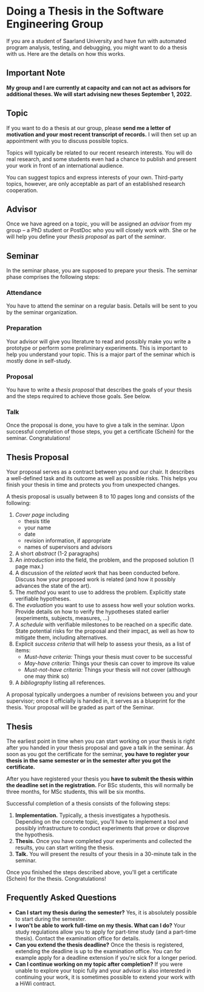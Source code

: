 # Doing a Thesis in the Software Engineering Group

If you are a student of Saarland University and have fun with automated program analysis, testing, and debugging, you might want to do a thesis with us.  Here are the details on how this works.

## Important Note

**My group and I are currently at capacity and can not act as advisors for additional theses. We will start advising new theses September 1, 2022.**


## Topic

If you want to do a thesis at our group, please **send me a letter of motivation and your most recent transcript of records.**  I will then set up an appointment with you to discuss possible topics.

Topics will typically be related to our recent research interests.  You will do real research, and some students even had a chance to publish and present your work in front of an international audience.  

You can suggest topics and express interests of your own.  Third-party topics, however, are only acceptable as part of an established 
research cooperation.


## Advisor

Once we have agreed on a topic, you will be assigned an _advisor_ from my group – a PhD student or PostDoc who you will closely work with.  She or he will help you define your _thesis proposal_ as part of the _seminar_.


## Seminar

In the seminar phase, you are supposed to prepare your thesis. The seminar phase comprises the following steps:

### Attendance

You have to attend the seminar on a regular basis.  Details will be sent to you by the seminar organization.

### Preparation

Your advisor will give you literature to read and possibly make you write a prototype or perform some preliminary experiments. This is important to help you understand your topic. This is a major part of the seminar which is mostly done in self-study.

### Proposal

You have to write a _thesis proposal_ that describes the goals of your thesis and the steps required to achieve those goals. See below.

### Talk

Once the proposal is done, you have to give a talk in the seminar.
Upon successful completion of those steps, you get a certificate (Schein) for the seminar. Congratulations!


## Thesis Proposal

Your proposal serves as a contract between you and our chair. It describes a well-defined task and its outcome as well as possible risks. This helps you finish your thesis in time and protects you from unexpected changes.

A thesis proposal is usually between 8 to 10 pages long and consists of the following:

1. _Cover page_ including
	* thesis title
	* your name
	* date
	* revision information, if appropriate
	* names of supervisors and advisors
2. A short _abstract_ (1-2 paragraphs)
3. An _introduction_ into the field, the problem, and the proposed solution (1 page max.)
4. A discussion of the _related work_ that has been conducted before. Discuss how your proposed work is related (and how it possibly advances the state of the art).
5. The _method_ you want to use to address the problem. Explicitly state verifiable hypotheses.
6. The _evaluation_ you want to use to assess how well your solution works. Provide details on how to verify the hypotheses stated earlier (experiments, subjects, measures, ...)
7. A _schedule_ with verifiable milestones to be reached on a specific date. State potential risks for the proposal and their impact, as well as how to mitigate them, including alternatives.
8. Explicit _success criteria_ that will help to assess your thesis, as a list of items:
	* _Must-have criteria:_ Things your thesis must cover to be successful
	* _May-have criteria:_ Things your thesis can cover to improve its value
	* _Must-not-have criteria:_ Things your thesis will not cover (although one may think so)
9. A _bibliography_ listing all references.

A proposal typically undergoes a number of revisions between you and your supervisor; once it officially is handed in, it serves as a blueprint for the thesis. Your proposal will be graded as part of the Seminar.


## Thesis

The earliest point in time when you can start working on your thesis is right after you handed in your thesis proposal and gave a talk in the seminar. As soon as you got the certificate for the seminar, **you have to register your thesis in the same semester or in the semester after you got the certificate.**

After you have registered your thesis you **have to submit the thesis within the deadline set in the registration.** For BSc students, this will normally be three months, for MSc students, this will be six months.

Successful completion of a thesis consists of the following steps:

1. **Implementation.**  Typically, a thesis investigates a hypothesis. Depending on the concrete topic, you'll have to implement a tool and possibly infrastructure to conduct experiments that prove or disprove the hypothesis.
2. **Thesis.**  Once you have completed your experiments and collected the results, you can start writing the thesis.
3. **Talk.**  You will present the results of your thesis in a 30-minute talk in the seminar.

Once you finished the steps described above, you'll get a certificate (Schein) for the thesis. Congratulations!


## Frequently Asked Questions

* **Can I start my thesis during the semester?** Yes, it is absolutely possible to start during the semester.
* **I won't be able to work full-time on my thesis. What can I do?** Your study regulations allow you to apply for part-time study (and a part-time thesis). Contact the examination office for details.
* **Can you extend the thesis deadline?** Once the thesis is registered, extending the deadline is up to the examination office. You can for example apply for a deadline extension if you're sick for a longer period.
* **Can I continue working on my topic after completion?** If you were unable to explore your topic fully and your advisor is also interested in continuing your work, it is sometimes possible to extend your work with a HiWi contract.